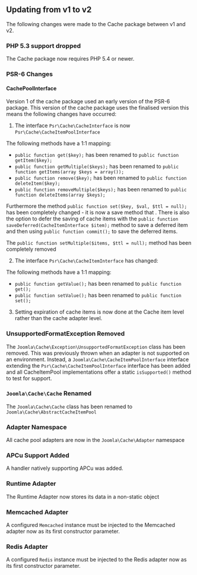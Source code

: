 ## Updating from v1 to v2

The following changes were made to the Cache package between v1 and v2.

### PHP 5.3 support dropped

The Cache package now requires PHP 5.4 or newer.

### PSR-6 Changes
#### CachePoolInterface

Version 1 of the cache package used an early version of the PSR-6 package.
This version of the cache package uses the finalised version this means the
following changes have occurred:

1. The interface `Psr\Cache\CacheInterface` is now  `Psr\Cache\CacheItemPoolInterface`

The following methods have a 1:1 mapping:
  * `public function get($key);` has been renamed to `public function getItem($key);`
  * `public function getMultiple($keys);` has been renamed to `public function getItems(array $keys = array());`
  * `public function remove($key);` has been renamed to `public function deleteItem($key);`
  * `public function removeMultiple($keys);` has been renamed to `public function deleteItems(array $keys);`

Furthermore the method `public function set($key, $val, $ttl = null);` has been completely changed - it is now
a save method that . There is also the option to defer the saving of cache items with the
`public function saveDeferred(CacheItemInterface $item);` method to save a deferred item and then using
`public function commit();` to save the deferred items.

The `public function setMultiple($items, $ttl = null);` method has been completely removed

2. The interface `Psr\Cache\CacheItemInterface` has changed:

The following methods have a 1:1 mapping:
  * `public function getValue();` has been renamed to `public function get();`
  * `public function setValue();` has been renamed to `public function set();`

3. Setting expiration of cache items is now done at the Cache item level rather than the cache adapter level.

### UnsupportedFormatException Removed

The `Joomla\Cache\Exception\UnsupportedFormatException` class has been removed. This was previously thrown when an adapter is not
supported on an environment. Instead, a `Joomla\Cache\CacheItemPoolInterface` interface extending the `Psr\Cache\CacheItemPoolInterface`
interface has been added and all CacheItemPool implementations offer a static `isSupported()` method to test for support.

### `Joomla\Cache\Cache` Renamed

The `Joomla\Cache\Cache` class has been renamed to `Joomla\Cache\AbstractCacheItemPool`

### Adapter Namespace

All cache pool adapters are now in the `Joomla\Cache\Adapter` namespace

### APCu Support Added

A handler natively supporting APCu was added.

### Runtime Adapter

The Runtime Adapter now stores its data in a non-static object

### Memcached Adapter

A configured `Memcached` instance must be injected to the Memcached adapter now as its first constructor parameter.

### Redis Adapter

A configured `Redis` instance must be injected to the Redis adapter now as its first constructor parameter.
